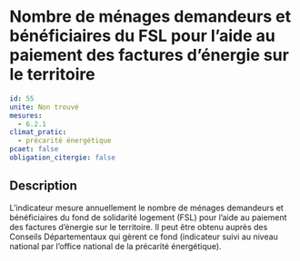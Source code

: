 # Nombre de ménages demandeurs et bénéficiaires du FSL pour l’aide au paiement des factures d’énergie sur le territoire
```yaml
id: 55
unite: Non trouvé
mesures:
  - 6.2.1
climat_pratic:
  - précarité énergétique
pcaet: false
obligation_citergie: false
```
## Description
L’indicateur mesure annuellement le nombre de ménages demandeurs et bénéficiaires du fond de solidarité logement (FSL) pour l’aide au paiement des factures d’énergie sur le territoire. Il peut être obtenu auprès des Conseils Départementaux qui gèrent ce fond (indicateur suivi au niveau national par l’office national de la précarité énergétique).



